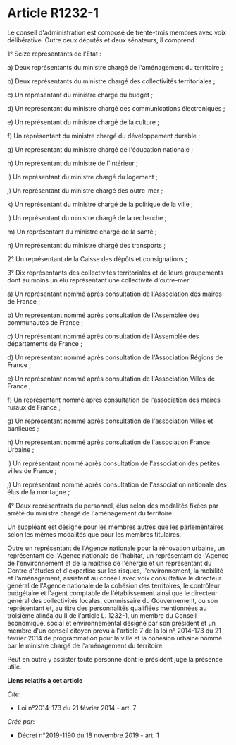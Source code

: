 # Article R1232-1

Le conseil d'administration est composé de trente-trois membres avec voix délibérative. Outre deux députés et deux sénateurs,
il comprend :

1° Seize représentants de l'Etat :

a) Deux représentants du ministre chargé de l'aménagement du territoire ;

b) Deux représentants du ministre chargé des collectivités territoriales ;

c) Un représentant du ministre chargé du budget ;

d) Un représentant du ministre chargé des communications électroniques ;

e) Un représentant du ministre chargé de la culture ;

f) Un représentant du ministre chargé du développement durable ;

g) Un représentant du ministre chargé de l'éducation nationale ;

h) Un représentant du ministre de l'intérieur ;

i) Un représentant du ministre chargé du logement ;

j) Un représentant du ministre chargé des outre-mer ;

k) Un représentant du ministre chargé de la politique de la ville ;

l) Un représentant du ministre chargé de la recherche ;

m) Un représentant du ministre chargé de la santé ;

n) Un représentant du ministre chargé des transports ;

2° Un représentant de la Caisse des dépôts et consignations ;

3° Dix représentants des collectivités territoriales et de leurs groupements dont au moins un élu représentant une
collectivité d'outre-mer :

a) Un représentant nommé après consultation de l'Association des maires de France ;

b) Un représentant nommé après consultation de l'Assemblée des communautés de France ;

c) Un représentant nommé après consultation de l'Assemblée des départements de France ;

d) Un représentant nommé après consultation de l'Association Régions de France ;

e) Un représentant nommé après consultation de l'Association Villes de France ;

f) Un représentant nommé après consultation de l'association des maires ruraux de France ;

g) Un représentant nommé après consultation de l'association Villes et banlieues ;

h) Un représentant nommé après consultation de l'association France Urbaine ;

i) Un représentant nommé après consultation de l'association des petites villes de France ;

j) Un représentant nommé après consultation de l'association nationale des élus de la montagne ;

4° Deux représentants du personnel, élus selon des modalités fixées par arrêté du ministre chargé de l'aménagement du
territoire.

Un suppléant est désigné pour les membres autres que les parlementaires selon les mêmes modalités que pour les membres
titulaires.

Outre un représentant de l'Agence nationale pour la rénovation urbaine, un représentant de l'Agence nationale de l'habitat,
un représentant de l'Agence de l'environnement et de la maîtrise de l'énergie et un représentant du Centre d'études et
d'expertise sur les risques, l'environnement, la mobilité et l'aménagement, assistent au conseil avec voix consultative le
directeur général de l'Agence nationale de la cohésion des territoires, le contrôleur budgétaire et l'agent comptable de
l'établissement ainsi que le directeur général des collectivités locales, commissaire du Gouvernement, ou son représentant
et, au titre des personnalités qualifiées mentionnées au troisième alinéa du II de l'article L. 1232-1, un membre du Conseil
économique, social et environnemental désigné par son président et un membre d'un conseil citoyen prévu à l'article 7 de la
loi n° 2014-173 du 21 février 2014 de programmation pour la ville et la cohésion urbaine nommé par le ministre chargé de
l'aménagement du territoire.

Peut en outre y assister toute personne dont le président juge la présence utile.

**Liens relatifs à cet article**

_Cite_:

  - Loi n°2014-173 du 21 février 2014 - art. 7

_Créé par_:

  - Décret n°2019-1190 du 18 novembre 2019 - art. 1
